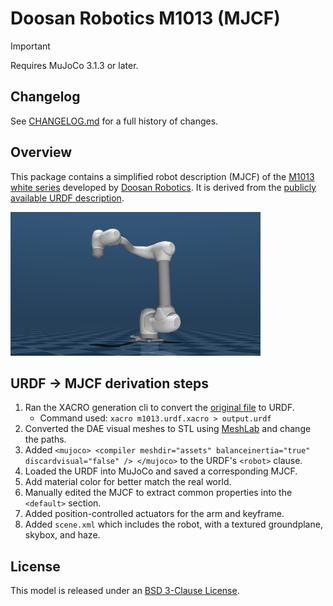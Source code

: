 # Doosan Robotics M1013 (MJCF)

> [!IMPORTANT]
> Requires MuJoCo 3.1.3 or later.

## Changelog

See [CHANGELOG.md](./CHANGELOG.md) for a full history of changes.

## Overview

This package contains a simplified robot description (MJCF) of the [M1013 white series](https://www.doosanrobotics.com/en/product-solutions/product/m-series/m1013/) developed by [Doosan Robotics](https://www.doosanrobotics.com/en). It is derived from the [publicly available URDF description](https://github.com/DoosanRobotics/doosan-robot2).

<p float="left">
  <img src="m1013.png" width="400">
</p>

## URDF → MJCF derivation steps

1. Ran the XACRO generation cli to convert the [original file](https://github.com/DoosanRobotics/doosan-robot2/blob/humble/dsr_description2/xacro/m1013.urdf.xacro) to URDF.
    * Command used: `xacro m1013.urdf.xacro > output.urdf`
2. Converted the DAE visual meshes to STL using [MeshLab](https://www.meshlab.net/) and change the paths.
3. Added `<mujoco> <compiler meshdir="assets" balanceinertia="true" discardvisual="false" /> </mujoco>` to the URDF's `<robot>` clause.
4. Loaded the URDF into MuJoCo and saved a corresponding MJCF.
5. Add material color for better match the real world.
6. Manually edited the MJCF to extract common properties into the `<default>` section.
7. Added position-controlled actuators for the arm and keyframe.
8. Added `scene.xml` which includes the robot, with a textured groundplane, skybox, and haze.

## License

This model is released under an [BSD 3-Clause License](LICENSE).